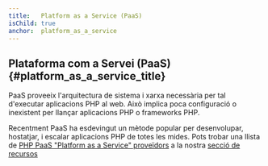 ```yaml
---
title:   Platform as a Service (PaaS)
isChild: true
anchor:  platform_as_a_service
---
```


## Plataforma com a Servei (PaaS) {#platform_as_a_service_title}

PaaS proveeix l'arquitectura de sistema i xarxa necessària per tal d'executar aplicacions PHP al web. Això implica poca configuració o inexistent per llançar aplicacions PHP o frameworks PHP.

Recentment PaaS ha esdevingut un mètode popular per desenvolupar, hostatjar, i escalar aplicacions PHP de totes les mides. Pots trobar una llista de [PHP PaaS "Platform as a Service" proveïdors](#php_paas_providers) a la nostra [secció de recursos](#resources)
